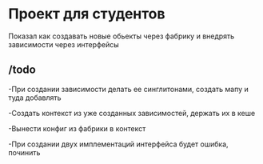 # Проект для студентов
Показал как создавать новые обьекты через фабрику и внедрять зависимости через интерфейсы

## /todo
-При создании зависимости делать ее синглитонами, создать мапу и туда добавлять 

-Создать контекст из уже созданных зависимостей, держать их в кеше

-Вынести конфиг из фабрики в контекст

-При создании двух имплементаций интерфейса будет ошибка, починить
